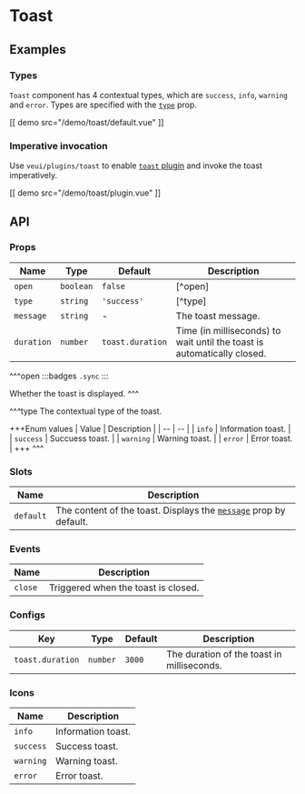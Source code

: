 # Toast

## Examples

### Types

`Toast` component has 4 contextual types, which are `success`, `info`, `warning` and `error`. Types are specified with the [`type`](#props-type) prop.

[[ demo src="/demo/toast/default.vue" ]]

### Imperative invocation

Use `veui/plugins/toast` to enable [`toast` plugin](../plugins/toast) and invoke the toast imperatively.

[[ demo src="/demo/toast/plugin.vue" ]]

## API

### Props

| Name | Type | Default | Description |
| -- | -- | -- | -- |
| ``open`` | `boolean` | `false` | [^open] |
| ``type`` | `string` | `'success'` | [^type] |
| ``message`` | `string` | - | The toast message. |
| ``duration`` | `number` | `toast.duration` | Time (in milliseconds) to wait until the toast is automatically closed. |

^^^open
:::badges
`.sync`
:::

Whether the toast is displayed.
^^^

^^^type
The contextual type of the toast.

+++Enum values
| Value | Description |
| -- | -- |
| `info` | Information toast. |
| `success` | Succuess toast. |
| `warning` | Warning toast. |
| `error` | Error toast. |
+++
^^^

### Slots

| Name | Description |
| -- | -- |
| ``default`` | The content of the toast. Displays the [`message`](#props-message) prop by default. |

### Events

| Name | Description |
| -- | -- |
| ``close`` | Triggered when the toast is closed. |

### Configs

| Key | Type | Default | Description |
| -- | -- | -- | -- |
| ``toast.duration`` | `number` | `3000` | The duration of the toast in milliseconds. |

### Icons

| Name | Description |
| -- | -- |
| ``info`` | Information toast. |
| ``success`` | Success toast. |
| ``warning`` | Warning toast. |
| ``error`` | Error toast. |
